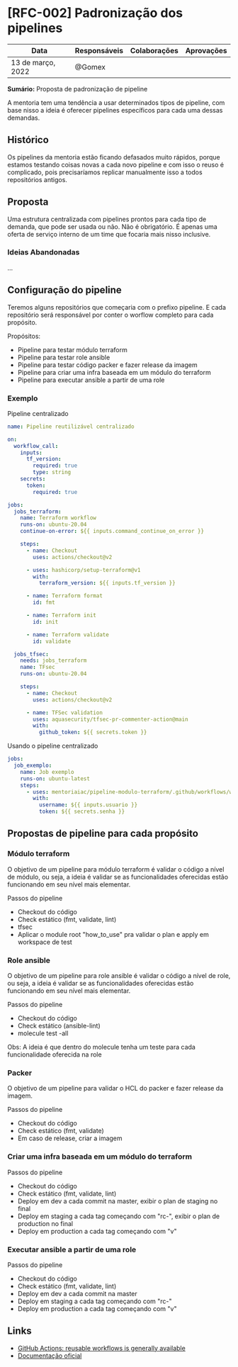 # [RFC-002] Padronização dos pipelines

| Data              | Responsáveis | Colaborações | Aprovações |
| ----------------- | ------------ | -------------| ---------- |
| 13 de março, 2022 | @Gomex       |              |            |

**Sumário:** Proposta de padronização de pipeline

A mentoria tem uma tendência a usar determinados tipos de pipeline, com base
nisso a ideia é oferecer pipelines específicos para cada uma dessas demandas.

## Histórico

Os pipelines da mentoria estão ficando defasados muito rápidos, porque estamos
testando coisas novas a cada novo pipeline e com isso o reuso é complicado,
pois precisaríamos replicar manualmente isso a todos repositórios antigos.

## Proposta

Uma estrutura centralizada com pipelines prontos para cada tipo de demanda, que
pode ser usada ou não. Não é obrigatório. É apenas uma oferta de serviço
interno de um time que focaria mais nisso inclusive.

### Ideias Abandonadas

...

## Configuração do pipeline

Teremos alguns repositórios que começaria com o prefixo pipeline. E cada
repositório será responsável por conter o worflow completo para cada propósito.

Propósitos:

 - Pipeline para testar módulo terraform
 - Pipeline para testar role ansible
 - Pipeline para testar código packer e fazer release da imagem
 - Pipeline para criar uma infra baseada em um módulo do terraform
 - Pipeline para executar ansible a partir de uma role


### Exemplo

Pipeline centralizado

```yaml
name: Pipeline reutilizável centralizado

on:
  workflow_call:
    inputs:
      tf_version:
        required: true
        type: string
    secrets:
      token:
        required: true

jobs:
  jobs_terraform:
    name: Terraform workflow
    runs-on: ubuntu-20.04
    continue-on-error: ${{ inputs.command_continue_on_error }}

    steps:
      - name: Checkout
        uses: actions/checkout@v2

      - uses: hashicorp/setup-terraform@v1
        with:
          terraform_version: ${{ inputs.tf_version }}

      - name: Terraform format
        id: fmt

      - name: Terraform init
        id: init

      - name: Terraform validate
        id: validate

  jobs_tfsec:
    needs: jobs_terraform
    name: TFsec
    runs-on: ubuntu-20.04

    steps:
      - name: Checkout
        uses: actions/checkout@v2

      - name: TFSec validation
        uses: aquasecurity/tfsec-pr-commenter-action@main
        with:
          github_token: ${{ secrets.token }}
```

Usando o pipeline centralizado

```yaml
jobs:
  job_exemplo:
    name: Job exemplo
    runs-on: ubuntu-latest
    steps:
      - uses: mentoriaiac/pipeline-modulo-terraform/.github/workflows/workflow.yml@v0.1.0
        with:
          username: ${{ inputs.usuario }}
          token: ${{ secrets.senha }}
```

## Propostas de pipeline para cada propósito

### Módulo terraform

O objetivo de um pipeline para módulo terraform é validar o código a nível de
módulo, ou seja, a ideia é validar se as funcionalidades oferecidas estão
funcionando em seu nível mais elementar.

Passos do pipeline

 - Checkout do código
 - Check estático (fmt, validate, lint)
 - tfsec
 - Aplicar o module root "how_to_use" pra validar o plan e apply em workspace
   de test

### Role ansible

O objetivo de um pipeline para role ansible é validar o código a nível de role,
ou seja, a ideia é validar se as funcionalidades oferecidas estão funcionando
em seu nível mais elementar.

Passos do pipeline

 - Checkout do código
 - Check estático (ansible-lint)
 - molecule test -all

Obs: A ideia é que dentro do molecule tenha um teste para cada funcionalidade
oferecida na role

### Packer

O objetivo de um pipeline para validar o HCL do packer e fazer release da
imagem.

Passos do pipeline

 - Checkout do código
 - Check estático (fmt, validate)
 - Em caso de release, criar a imagem

### Criar uma infra baseada em um módulo do terraform

Passos do pipeline

 - Checkout do código
 - Check estático (fmt, validate, lint)
 - Deploy em dev a cada commit na master, exibir o plan de staging no final
 - Deploy em staging a cada tag começando com "rc-", exibir o plan de
   production no final
 - Deploy em production a cada tag começando com "v"

### Executar ansible a partir de uma role

Passos do pipeline

 - Checkout do código
 - Check estático (fmt, validate, lint)
 - Deploy em dev a cada commit na master
 - Deploy em staging a cada tag começando com "rc-"
 - Deploy em production a cada tag começando com "v"

## Links

 - [GitHub Actions: reusable workflows is generally available](https://github.blog/2021-11-29-github-actions-reusable-workflows-is-generally-available/)
 - [Documentação oficial](https://docs.github.com/en/actions/using-workflows/reusing-workflows)
